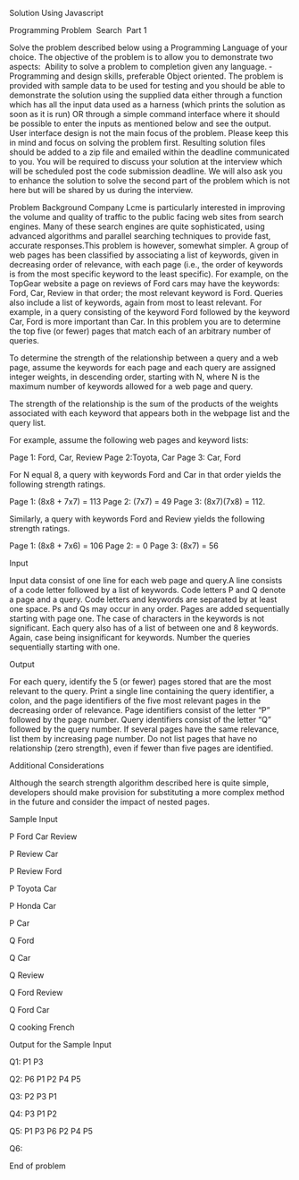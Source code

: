 Solution Using Javascript

Programming Problem ­ Search ­ Part 1


Solve the problem described below using  a Programming Language of your choice. 
The objective of the problem is to allow you to demonstrate two aspects:
­ Ability to solve a problem to completion given any language. 
­ Programming and design skills, preferable Object oriented.
The problem is provided with sample data to be used for testing and you should be able to demonstrate the solution using the supplied data either through a function which has all the input data used as a harness (which prints the solution as soon as it is run) OR through a simple command interface where it should be possible to enter the inputs as mentioned below and see the output.
User interface design is not the main focus of the problem. Please keep this in mind and focus on solving the problem first.
Resulting solution files should be added to a zip file and emailed within the deadline communicated to you. You will be required to discuss your solution at the interview which will be scheduled post the code submission deadline. We will also ask you to enhance the solution to solve the second part of the problem which is not here but will be shared by us during the interview.

Problem Background
Company Lcme is particularly interested in improving the volume and quality of traffic to the public facing web sites from search engines. Many of these search engines are quite sophisticated, using advanced algorithms and parallel searching techniques to provide fast, accurate responses.This problem is however, somewhat simpler.
A group of web pages has been classified by associating a list of keywords, given in decreasing order of relevance, with each page (i.e., the order of keywords is from the most specific keyword to the least specific). For example, on the TopGear website a page on reviews of Ford cars may have the keywords: Ford, Car, Review in that order; the most relevant keyword is Ford.
Queries also include a list of keywords, again from most to least relevant. For example, in a query consisting of the keyword Ford followed by the keyword Car, Ford is more important than Car.
In this problem you are to determine the top five (or fewer) pages that match each of an arbitrary number of queries.
 
 To determine the strength of the relationship between a query and a web page, assume the keywords for each page and each query are assigned integer weights, in descending
order, starting with N, where N is the maximum number of keywords allowed for a web page and query.

The strength of the relationship is the sum of the products of the weights associated with each keyword that appears both in the webpage list and the query list.

For example, assume the following web pages and keyword lists:


Page 1: Ford, Car, Review 
Page 2:Toyota, Car
Page 3: Car, Ford

For N equal 8, a query with keywords Ford and Car in that order yields the following strength ratings.

Page 1: (8x8 + 7x7) = 113 Page 2: (7x7) = 49
Page 3: (8x7)(7x8) = 112.

Similarly, a query with keywords Ford and Review yields the following strength ratings.

Page 1: (8x8 + 7x6) = 106 Page 2: = 0
Page 3: (8x7) = 56

Input

Input data consist of one line for each web page and query.A line consists of a code letter followed by a list of keywords. Code letters P and Q denote a page and a query. Code letters and keywords are separated by at least one space. Ps and Qs may occur in any order.
Pages are added sequentially starting with page one. The case of characters in the keywords is not significant. Each query also has of a list of between one and 8 keywords. Again, case being insignificant for keywords. Number the queries sequentially starting with one.

Output

For each query, identify the 5 (or fewer) pages stored that are the most relevant to the query. Print a single line containing the query identifier, a colon, and the page identifiers of the five most relevant pages in the decreasing order of relevance. Page identifiers consist of the letter “P” followed by the page number. Query identifiers consist of the letter “Q” followed by the query number. If several pages have the same relevance, list them by increasing page number. Do not list pages that have no relationship (zero strength), even if fewer than five pages are identified.

Additional Considerations

Although the search strength algorithm described here is quite simple, developers should make provision for substituting a more complex method in the future and consider the impact of nested pages.


Sample Input

P Ford Car Review 

P Review Car

P Review Ford

P Toyota Car

P Honda Car 

P Car

Q Ford

Q Car

Q Review

Q Ford Review

Q Ford Car

Q cooking French



Output for the Sample Input

Q1: P1 P3 

Q2: P6 P1 P2 P4 P5 

Q3: P2 P3 P1 

Q4: P3 P1 P2 

Q5: P1 P3 P6 P2 P4 P5 

Q6: 

End of problem

